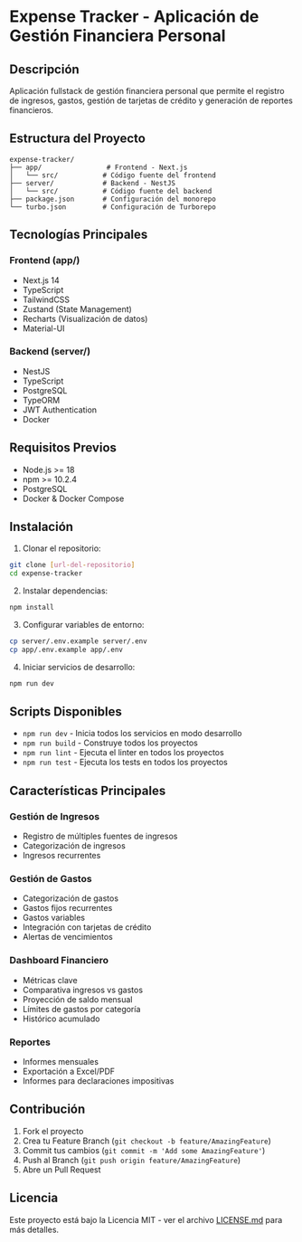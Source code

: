 # Expense Tracker - Aplicación de Gestión Financiera Personal

## Descripción

Aplicación fullstack de gestión financiera personal que permite el registro de ingresos, gastos, gestión de tarjetas de crédito y generación de reportes financieros.

## Estructura del Proyecto

```
expense-tracker/
├── app/                # Frontend - Next.js
│   └── src/           # Código fuente del frontend
├── server/            # Backend - NestJS
│   └── src/           # Código fuente del backend
├── package.json       # Configuración del monorepo
└── turbo.json         # Configuración de Turborepo
```

## Tecnologías Principales

### Frontend (app/)

- Next.js 14
- TypeScript
- TailwindCSS
- Zustand (State Management)
- Recharts (Visualización de datos)
- Material-UI

### Backend (server/)

- NestJS
- TypeScript
- PostgreSQL
- TypeORM
- JWT Authentication
- Docker

## Requisitos Previos

- Node.js >= 18
- npm >= 10.2.4
- PostgreSQL
- Docker & Docker Compose

## Instalación

1. Clonar el repositorio:

```bash
git clone [url-del-repositorio]
cd expense-tracker
```

2. Instalar dependencias:

```bash
npm install
```

3. Configurar variables de entorno:

```bash
cp server/.env.example server/.env
cp app/.env.example app/.env
```

4. Iniciar servicios de desarrollo:

```bash
npm run dev
```

## Scripts Disponibles

- `npm run dev` - Inicia todos los servicios en modo desarrollo
- `npm run build` - Construye todos los proyectos
- `npm run lint` - Ejecuta el linter en todos los proyectos
- `npm run test` - Ejecuta los tests en todos los proyectos

## Características Principales

### Gestión de Ingresos

- Registro de múltiples fuentes de ingresos
- Categorización de ingresos
- Ingresos recurrentes

### Gestión de Gastos

- Categorización de gastos
- Gastos fijos recurrentes
- Gastos variables
- Integración con tarjetas de crédito
- Alertas de vencimientos

### Dashboard Financiero

- Métricas clave
- Comparativa ingresos vs gastos
- Proyección de saldo mensual
- Límites de gastos por categoría
- Histórico acumulado

### Reportes

- Informes mensuales
- Exportación a Excel/PDF
- Informes para declaraciones impositivas

## Contribución

1. Fork el proyecto
2. Crea tu Feature Branch (`git checkout -b feature/AmazingFeature`)
3. Commit tus cambios (`git commit -m 'Add some AmazingFeature'`)
4. Push al Branch (`git push origin feature/AmazingFeature`)
5. Abre un Pull Request

## Licencia

Este proyecto está bajo la Licencia MIT - ver el archivo [LICENSE.md](LICENSE.md) para más detalles.
